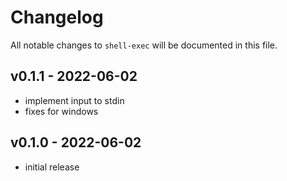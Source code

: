 # Changelog

All notable changes to `shell-exec` will be documented in this file.

## v0.1.1 - 2022-06-02

- implement input to stdin
- fixes for windows

## v0.1.0 - 2022-06-02

- initial release
